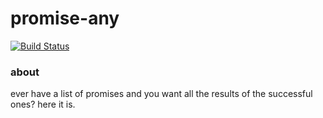 # promise-any
[![Build Status](https://travis-ci.org/bowofolaf/promise-any.svg?branch=master)](https://travis-ci.org/bowofolaf/promise-any)

### about

ever have a list of promises and you want all the results of the successful ones? here it is.
